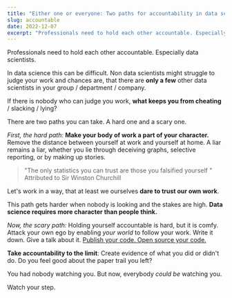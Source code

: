 ```yaml
---
title: "Either one or everyone: Two paths for accountability in data science 👨🏼‍⚖️"
slug: accountable
date: 2022-12-07
excerpt: "Professionals need to hold each other accountable. Especially data scientists. If there is nobody who can judge you work, what keeps you from cheating? There are two paths you can take. A hard one and a scary one."
---
```


Professionals need to hold each other accountable.
Especially data scientists.

In data science this can be difficult. Non data scientists might struggle to judge your work and chances are, that there are **only a few** other data scientists in your group / department / company.

If there is nobody who can judge you work, **what keeps you from cheating** / slacking / lying?

There are two paths you can take. A hard one and a scary one. 

*First, the hard path:*
**Make your body of work a part of your character.** Remove the distance between yourself at work and yourself at home. A liar remains a liar, whether you lie through deceiving graphs, selective reporting, or by making up stories.

> "The only statistics you can trust are those you falsified yourself "
> Attributed to Sir Winston Churchill

Let's work in a way, that at least we ourselves **dare to trust our own work**.

This path gets harder when nobody is looking and the stakes are high.
**Data science requires more character than people think.**

*Now, the scary path:*
Holding yourself accountable is hard, but it is comfy. Attack your own ego by enabling *your world* to follow your work. Write it down. Give a talk about it. [Publish your code. Open source your code.](https://github.com/finnoh)

**Take accountability to the limit**: Create evidence of what you did or didn't do.
Do you feel good about the paper trail you left?

You had nobody watching you. But now, everybody *could be* watching you.

Watch your step.
